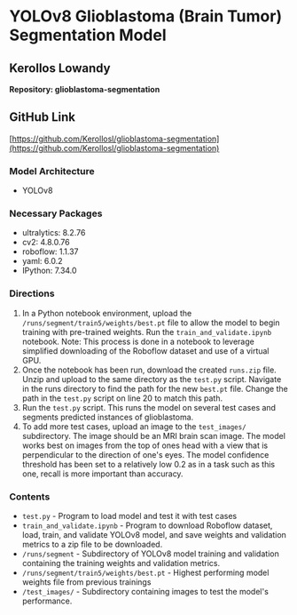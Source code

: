 # YOLOv8 Glioblastoma (Brain Tumor) Segmentation Model

## Kerollos Lowandy

**Repository: glioblastoma-segmentation**

## GitHub Link
[https://github.com/Kerollosl/glioblastoma-segmentation](https://github.com/Kerollosl/glioblastoma-segmentation)

### Model Architecture
- YOLOv8

### Necessary Packages
- ultralytics: 8.2.76
- cv2: 4.8.0.76
- roboflow: 1.1.37
- yaml: 6.0.2
- IPython: 7.34.0

### Directions

1. In a Python notebook environment, upload the `/runs/segment/train5/weights/best.pt` file to allow the model to begin training with pre-trained weights. Run the `train_and_validate.ipynb` notebook. Note: This process is done in a notebook to leverage simplified downloading of the Roboflow dataset and use of a virtual GPU.
2. Once the notebook has been run, download the created `runs.zip` file. Unzip and upload to the same directory as the `test.py` script. Navigate in the runs directory to find the path for the new `best.pt` file. Change the path in the `test.py` script on line 20 to match this path. 
3. Run the `test.py` script. This runs the model on several test cases and segments predicted instances of glioblastoma. 
4. To add more test cases, upload an image to the `test_images/` subdirectory. The image should be an MRI brain scan image. The model works best on images from the top of ones head with a view that is perpendicular to the direction of one's eyes. The model confidence threshold has been set to a relatively low 0.2 as in a task such as this one, recall is more important than accuracy.

### Contents

- `test.py` - Program to load model and test it with test cases
- `train_and_validate.ipynb` - Program to download Roboflow dataset, load, train, and validate YOLOv8 model, and save weights and validation metrics to a zip file to be downloaded. 
- `/runs/segment` - Subdirectory of YOLOv8 model training and validation containing the training weights and validation metrics.
- `/runs/segment/train5/weights/best.pt` - Highest performing model weights file from previous trainings 
- `/test_images/` - Subdirectory containing images to test the model's performance.